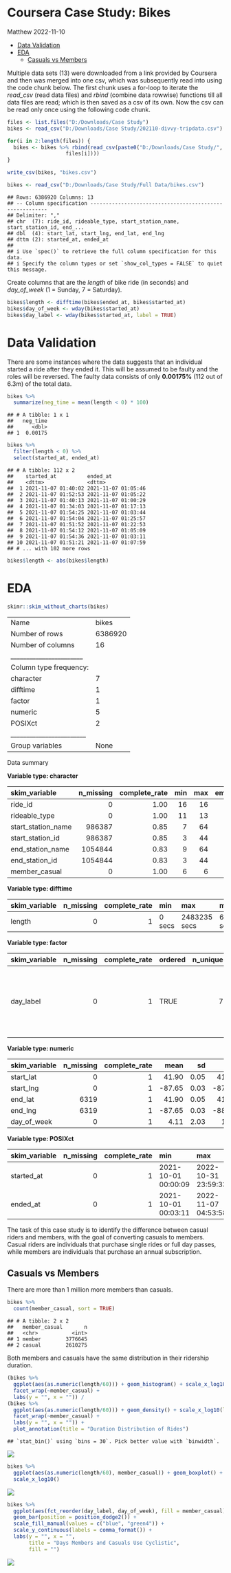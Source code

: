Coursera Case Study: Bikes
================
Matthew
2022-11-10

-   <a href="#data-validation" id="toc-data-validation">Data Validation</a>
-   <a href="#eda" id="toc-eda">EDA</a>
    -   <a href="#casuals-vs-members" id="toc-casuals-vs-members">Casuals vs
        Members</a>

Multiple data sets (13) were downloaded from a link provided by Coursera
and then was merged into one csv, which was subsequently read into using
the code chunk below. The first chunk uses a for-loop to iterate the
*read_csv* (read data files) and *rbind* (combine data rowwise)
functions till all data files are read; which is then saved as a csv of
its own. Now the csv can be read only once using the following code
chunk.

``` r
files <- list.files("D:/Downloads/Case Study")
bikes <- read_csv("D:/Downloads/Case Study/202110-divvy-tripdata.csv")

for(i in 2:length(files)) {
  bikes <- bikes %>% rbind(read_csv(paste0("D:/Downloads/Case Study/",
                   files[i])))
}

write_csv(bikes, "bikes.csv")
```

``` r
bikes <- read_csv("D:/Downloads/Case Study/Full Data/bikes.csv")
```

    ## Rows: 6386920 Columns: 13
    ## -- Column specification --------------------------------------------------------
    ## Delimiter: ","
    ## chr  (7): ride_id, rideable_type, start_station_name, start_station_id, end_...
    ## dbl  (4): start_lat, start_lng, end_lat, end_lng
    ## dttm (2): started_at, ended_at
    ## 
    ## i Use `spec()` to retrieve the full column specification for this data.
    ## i Specify the column types or set `show_col_types = FALSE` to quiet this message.

Create columns that are the *length* of bike ride (in seconds) and
*day_of_week* (1 = Sunday, 7 = Saturday).

``` r
bikes$length <- difftime(bikes$ended_at, bikes$started_at)
bikes$day_of_week <- wday(bikes$started_at)
bikes$day_label <- wday(bikes$started_at, label = TRUE)
```

# Data Validation

There are some instances where the data suggests that an individual
started a ride after they ended it. This will be assumed to be faulty
and the roles will be reversed. The faulty data consists of only
**0.00175%** (112 out of 6.3m) of the total data.

``` r
bikes %>% 
  summarize(neg_time = mean(length < 0) * 100)
```

    ## # A tibble: 1 x 1
    ##   neg_time
    ##      <dbl>
    ## 1  0.00175

``` r
bikes %>% 
  filter(length < 0) %>% 
  select(started_at, ended_at)
```

    ## # A tibble: 112 x 2
    ##    started_at          ended_at           
    ##    <dttm>              <dttm>             
    ##  1 2021-11-07 01:40:02 2021-11-07 01:05:46
    ##  2 2021-11-07 01:52:53 2021-11-07 01:05:22
    ##  3 2021-11-07 01:40:13 2021-11-07 01:00:29
    ##  4 2021-11-07 01:34:03 2021-11-07 01:17:13
    ##  5 2021-11-07 01:54:25 2021-11-07 01:03:44
    ##  6 2021-11-07 01:54:04 2021-11-07 01:25:57
    ##  7 2021-11-07 01:51:52 2021-11-07 01:22:53
    ##  8 2021-11-07 01:54:12 2021-11-07 01:05:09
    ##  9 2021-11-07 01:54:36 2021-11-07 01:03:11
    ## 10 2021-11-07 01:51:21 2021-11-07 01:07:59
    ## # ... with 102 more rows

``` r
bikes$length <- abs(bikes$length)
```

# EDA

``` r
skimr::skim_without_charts(bikes)
```

|                                                  |         |
|:-------------------------------------------------|:--------|
| Name                                             | bikes   |
| Number of rows                                   | 6386920 |
| Number of columns                                | 16      |
| \_\_\_\_\_\_\_\_\_\_\_\_\_\_\_\_\_\_\_\_\_\_\_   |         |
| Column type frequency:                           |         |
| character                                        | 7       |
| difftime                                         | 1       |
| factor                                           | 1       |
| numeric                                          | 5       |
| POSIXct                                          | 2       |
| \_\_\_\_\_\_\_\_\_\_\_\_\_\_\_\_\_\_\_\_\_\_\_\_ |         |
| Group variables                                  | None    |

Data summary

**Variable type: character**

| skim_variable      | n_missing | complete_rate | min | max | empty | n_unique | whitespace |
|:-------------------|----------:|--------------:|----:|----:|------:|---------:|-----------:|
| ride_id            |         0 |          1.00 |  16 |  16 |     0 |  6386920 |          0 |
| rideable_type      |         0 |          1.00 |  11 |  13 |     0 |        3 |          0 |
| start_station_name |    986387 |          0.85 |   7 |  64 |     0 |     1640 |          0 |
| start_station_id   |    986387 |          0.85 |   3 |  44 |     0 |     1308 |          0 |
| end_station_name   |   1054844 |          0.83 |   9 |  64 |     0 |     1663 |          0 |
| end_station_id     |   1054844 |          0.83 |   3 |  44 |     0 |     1315 |          0 |
| member_casual      |         0 |          1.00 |   6 |   6 |     0 |        2 |          0 |

**Variable type: difftime**

| skim_variable | n_missing | complete_rate | min    | max          | median   | n_unique |
|:--------------|----------:|--------------:|:-------|:-------------|:---------|---------:|
| length        |         0 |             1 | 0 secs | 2483235 secs | 621 secs |    23350 |

**Variable type: factor**

| skim_variable | n_missing | complete_rate | ordered | n_unique | top_counts                                          |
|:--------------|----------:|--------------:|:--------|---------:|:----------------------------------------------------|
| day_label     |         0 |             1 | TRUE    |        7 | Sat: 1068394, Fri: 914981, Thu: 909070, Sun: 893711 |

**Variable type: numeric**

| skim_variable | n_missing | complete_rate |   mean |   sd |     p0 |    p25 |    p50 |    p75 |   p100 |
|:--------------|----------:|--------------:|-------:|-----:|-------:|-------:|-------:|-------:|-------:|
| start_lat     |         0 |             1 |  41.90 | 0.05 |  41.64 |  41.88 |  41.90 |  41.93 |  45.64 |
| start_lng     |         0 |             1 | -87.65 | 0.03 | -87.84 | -87.66 | -87.64 | -87.63 | -73.80 |
| end_lat       |      6319 |             1 |  41.90 | 0.05 |  41.39 |  41.88 |  41.90 |  41.93 |  42.37 |
| end_lng       |      6319 |             1 | -87.65 | 0.03 | -88.97 | -87.66 | -87.64 | -87.63 | -87.30 |
| day_of_week   |         0 |             1 |   4.11 | 2.03 |   1.00 |   2.00 |   4.00 |   6.00 |   7.00 |

**Variable type: POSIXct**

| skim_variable | n_missing | complete_rate | min                 | max                 | median              | n_unique |
|:--------------|----------:|--------------:|:--------------------|:--------------------|:--------------------|---------:|
| started_at    |         0 |             1 | 2021-10-01 00:00:09 | 2022-10-31 23:59:33 | 2022-06-18 23:50:58 |  5349251 |
| ended_at      |         0 |             1 | 2021-10-01 00:03:11 | 2022-11-07 04:53:58 | 2022-06-19 00:17:08 |  5359703 |

The task of this case study is to identify the difference between casual
riders and members, with the goal of converting casuals to members.
Casual riders are individuals that purchase single rides or full day
passes, while members are individuals that purchase an annual
subscription.

## Casuals vs Members

There are more than 1 million more members than casuals.

``` r
bikes %>% 
  count(member_casual, sort = TRUE)
```

    ## # A tibble: 2 x 2
    ##   member_casual       n
    ##   <chr>           <int>
    ## 1 member        3776645
    ## 2 casual        2610275

Both members and casuals have the same distribution in their ridership
duration.

``` r
(bikes %>% 
  ggplot(aes(as.numeric(length/60))) + geom_histogram() + scale_x_log10(labels = comma_format()) +
  facet_wrap(~member_casual) +
  labs(y = "", x = "")) /
(bikes %>% 
  ggplot(aes(as.numeric(length/60))) + geom_density() + scale_x_log10(labels = comma_format()) +
  facet_wrap(~member_casual) +
  labs(y = "", x = "")) +
  plot_annotation(title = "Duration Distribution of Rides")
```

    ## `stat_bin()` using `bins = 30`. Pick better value with `binwidth`.

![](Bikes_files/figure-gfm/unnamed-chunk-8-1.png)<!-- -->

``` r
bikes %>% 
  ggplot(aes(as.numeric(length/60), member_casual)) + geom_boxplot() +
  scale_x_log10()
```

![](Bikes_files/figure-gfm/unnamed-chunk-9-1.png)<!-- -->

``` r
bikes %>% 
  ggplot(aes(fct_reorder(day_label, day_of_week), fill = member_casual)) + 
  geom_bar(position = position_dodge2()) + 
  scale_fill_manual(values = c("blue", "green4")) +
  scale_y_continuous(labels = comma_format()) +
  labs(y = "", x = "", 
       title = "Days Members and Casuals Use Cyclistic",
       fill = "")
```

![](Bikes_files/figure-gfm/unnamed-chunk-10-1.png)<!-- -->
